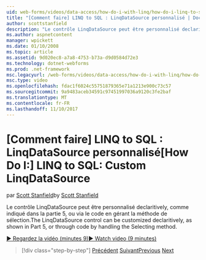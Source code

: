 ```yaml
---
uid: web-forms/videos/data-access/how-do-i-with-linq/how-do-i-linq-to-sql-custom-linqdatasource
title: "[Comment faire] LINQ to SQL : LinqDataSource personnalisé | Documents Microsoft"
author: scottstanfield
description: "Le contrôle LinqDataSource peut être personnalisé declaritively, comme indiqué dans la partie 5, ou via le code en gérant la méthode de sélection."
ms.author: aspnetcontent
manager: wpickett
ms.date: 01/10/2008
ms.topic: article
ms.assetid: 9d020ec8-a7a8-4753-b73a-d9d0584d72e3
ms.technology: dotnet-webforms
ms.prod: .net-framework
msc.legacyurl: /web-forms/videos/data-access/how-do-i-with-linq/how-do-i-linq-to-sql-custom-linqdatasource
msc.type: video
ms.openlocfilehash: fdac1f6024c55751879365e71a1213e900c73c57
ms.sourcegitcommit: 9a9483aceb34591c97451997036a9120c3fe2baf
ms.translationtype: MT
ms.contentlocale: fr-FR
ms.lasthandoff: 11/10/2017
---
```

<a name="how-do-i-linq-to-sql-custom-linqdatasource"></a><span data-ttu-id="f379c-103">[Comment faire] LINQ to SQL : LinqDataSource personnalisé</span><span class="sxs-lookup"><span data-stu-id="f379c-103">[How Do I:] LINQ to SQL: Custom LinqDataSource</span></span>
====================
<span data-ttu-id="f379c-104">par [Scott Stanfield](https://github.com/scottstanfield)</span><span class="sxs-lookup"><span data-stu-id="f379c-104">by [Scott Stanfield](https://github.com/scottstanfield)</span></span>

<span data-ttu-id="f379c-105">Le contrôle LinqDataSource peut être personnalisé declaritively, comme indiqué dans la partie 5, ou via le code en gérant la méthode de sélection.</span><span class="sxs-lookup"><span data-stu-id="f379c-105">The LinqDataSource control can be customized declaritively, as shown in Part 5, or through code by handling the Selecting method.</span></span>

[<span data-ttu-id="f379c-106">&#9654; Regardez la vidéo (minutes 9)</span><span class="sxs-lookup"><span data-stu-id="f379c-106">&#9654; Watch video (9 minutes)</span></span>](https://channel9.msdn.com/Blogs/ASP-NET-Site-Videos/how-do-i-linq-to-sql-custom-linqdatasource)

>[!div class="step-by-step"]
<span data-ttu-id="f379c-107">[Précédent](how-do-i-linq-to-sql-linqdatasource.md)
[Suivant](how-do-i-linq-to-sql-using-stored-procedures.md)</span><span class="sxs-lookup"><span data-stu-id="f379c-107">[Previous](how-do-i-linq-to-sql-linqdatasource.md)
[Next](how-do-i-linq-to-sql-using-stored-procedures.md)</span></span>
